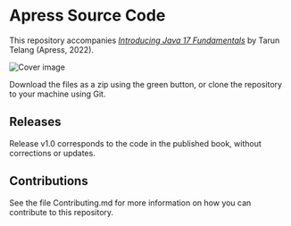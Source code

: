 # Apress Source Code

This repository accompanies [*Introducing Java 17 Fundamentals*](https://link.springer.com/book/10.1007/978-1-4842-8093-5) by Tarun Telang (Apress, 2022).

[comment]: #cover
![Cover image](9781484280935.jpg)

Download the files as a zip using the green button, or clone the repository to your machine using Git.

## Releases

Release v1.0 corresponds to the code in the published book, without corrections or updates.

## Contributions

See the file Contributing.md for more information on how you can contribute to this repository.